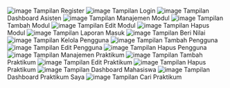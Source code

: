 ![image](https://github.com/user-attachments/assets/1f823e0f-6d66-4301-8e1c-129786c5877d)
Tampilan Register
![image](https://github.com/user-attachments/assets/77976994-00cd-4396-8b5a-dffda771e466)
Tampilan Login
![image](https://github.com/user-attachments/assets/d52ff18a-4270-4c03-bcc5-4423e78faf63)
Tampilan Dashboard Asisten
![image](https://github.com/user-attachments/assets/cc81e1e9-8f70-44ac-a74e-979d3de0e86c)
Tampilan Manajemen Modul
![image](https://github.com/user-attachments/assets/eafb72bf-1fa4-4dac-944f-41f68807db2e)
Tampilan Tambah Modul
![image](https://github.com/user-attachments/assets/33b9414a-e97f-4ac3-ae3b-af72c4e9488f)
Tampilan Edit Modul
![image](https://github.com/user-attachments/assets/77c36c31-38e2-4748-b831-289aeb5c34d2)
Tampilan Hapus Modul
![image](https://github.com/user-attachments/assets/bb8e658e-613e-4faa-8c0b-df9662c79c41)
Tampilan Laporan Masuk
![image](https://github.com/user-attachments/assets/232cc95b-648a-42e8-8c7b-cc4914f48a99)
Tampilan Beri Nilai 
![image](https://github.com/user-attachments/assets/9847bb57-30af-4b1b-90cf-a06e23fe3119)
Tampilan Kelola Pengguna
![image](https://github.com/user-attachments/assets/8433353d-6dcd-4c58-a7f6-3d432b44c093)
Tampilan Tambah Pengguna
![image](https://github.com/user-attachments/assets/73325903-9f79-4f9b-b795-3a5467a58bc9)
Tampilan Edit Pengguna
![image](https://github.com/user-attachments/assets/b5ae2aa8-d919-49c6-bb9c-1a93c611f8cf)
Tampilan Hapus Pengguna
![image](https://github.com/user-attachments/assets/c61c12e3-1888-4361-a787-635fe0476f73)
Tampilan Manajemen Praktikum
![image](https://github.com/user-attachments/assets/68e5246a-080c-475a-ac5d-71cab60236a4)
Tampilan Tambah Praktikum
![image](https://github.com/user-attachments/assets/405b3372-3bfa-4c67-87b5-8cb17fad244a)
Tampilan Edit Praktikum
![image](https://github.com/user-attachments/assets/3ef0edc5-c63b-4712-a942-616e8046405b)
Tampilan Hapus Praktikum
![image](https://github.com/user-attachments/assets/1241bd24-a086-4c37-8663-6ca5d277c0aa)
Tampilan Dashboard Mahasiswa
![image](https://github.com/user-attachments/assets/8f076f87-72dc-4a75-98c5-5e7ccae4546b)
Tampilan Dashboard Praktikum Saya
![image](https://github.com/user-attachments/assets/a8e6b417-9512-4649-9491-744da2c242ef)
Tampilan Cari Praktikum



